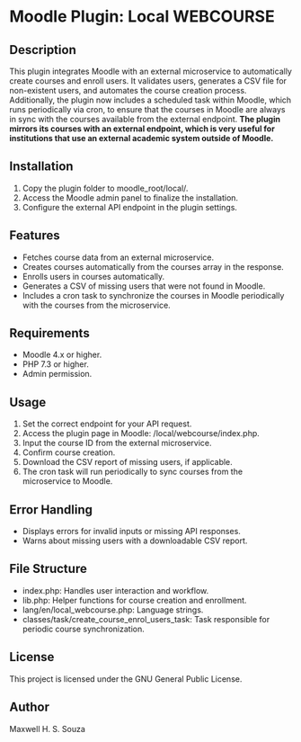 # Moodle Plugin: Local WEBCOURSE
## Description
This plugin integrates Moodle with an external microservice to automatically create courses and enroll users. It validates users, generates a CSV file for non-existent users, and automates the course creation process. Additionally, the plugin now includes a scheduled task within Moodle, which runs periodically via cron, to ensure that the courses in Moodle are always in sync with the courses available from the external endpoint.
**The plugin mirrors its courses with an external endpoint, which is very useful for institutions that use an external academic system outside of Moodle.**

## Installation
1. Copy the plugin folder to moodle_root/local/.
2. Access the Moodle admin panel to finalize the installation.
3. Configure the external API endpoint in the plugin settings.

## Features
 - Fetches course data from an external microservice.
 - Creates courses automatically from the courses array in the response.
 - Enrolls users in courses automatically.
 - Generates a CSV of missing users that were not found in Moodle.
 - Includes a cron task to synchronize the courses in Moodle periodically with the courses from the microservice.

## Requirements
 - Moodle 4.x or higher.
 - PHP 7.3 or higher.
 - Admin permission.

## Usage
1. Set the correct endpoint for your API request.
2. Access the plugin page in Moodle: /local/webcourse/index.php.
3. Input the course ID from the external microservice.
4. Confirm course creation.
5. Download the CSV report of missing users, if applicable.
6. The cron task will run periodically to sync courses from the microservice to Moodle.

## Error Handling
 - Displays errors for invalid inputs or missing API responses.
 - Warns about missing users with a downloadable CSV report.

## File Structure
 - index.php: Handles user interaction and workflow.
 - lib.php: Helper functions for course creation and enrollment.
 - lang/en/local_webcourse.php: Language strings.
 - classes/task/create_course_enrol_users_task: Task responsible for periodic course synchronization.

## License
This project is licensed under the GNU General Public License.

## Author
Maxwell H. S. Souza
